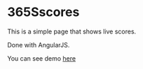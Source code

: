 # 365Sscores

This is a simple page that shows live scores.

Done with AngularJS.

You can see demo  <a href="http://jovanpoplasen.com/blog/365scores/" target="_blank">here</a>
